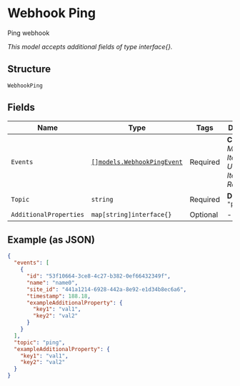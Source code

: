 
# Webhook Ping

Ping webhook

*This model accepts additional fields of type interface{}.*

## Structure

`WebhookPing`

## Fields

| Name | Type | Tags | Description |
|  --- | --- | --- | --- |
| `Events` | [`[]models.WebhookPingEvent`](../../doc/models/webhook-ping-event.md) | Required | **Constraints**: *Minimum Items*: `1`, *Unique Items Required* |
| `Topic` | `string` | Required | **Default**: `"ping"` |
| `AdditionalProperties` | `map[string]interface{}` | Optional | - |

## Example (as JSON)

```json
{
  "events": [
    {
      "id": "53f10664-3ce8-4c27-b382-0ef66432349f",
      "name": "name0",
      "site_id": "441a1214-6928-442a-8e92-e1d34b8ec6a6",
      "timestamp": 188.18,
      "exampleAdditionalProperty": {
        "key1": "val1",
        "key2": "val2"
      }
    }
  ],
  "topic": "ping",
  "exampleAdditionalProperty": {
    "key1": "val1",
    "key2": "val2"
  }
}
```

